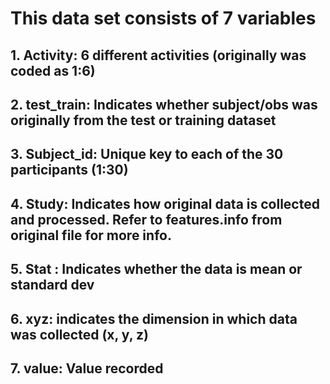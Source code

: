 # This data set consists of 7 variables

## 1. Activity: 6 different activities (originally was coded as 1:6)

## 2. test_train: Indicates whether subject/obs was originally from the test or training dataset

## 3. Subject_id: Unique key to each of the 30 participants (1:30)

## 4. Study: Indicates how original data is collected and processed. Refer to features.info from original file for more info.

## 5. Stat : Indicates whether the data is mean or standard dev

## 6. xyz: indicates the dimension in which data was collected (x, y, z)

## 7. value: Value recorded